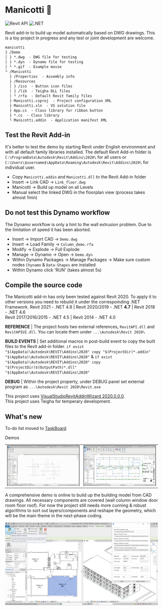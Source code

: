 # Manicotti :burrito:

![Revit API](https://img.shields.io/badge/Revit%20API-2020-red.svg)
![.NET](https://img.shields.io/badge/.NET-4.7-red.svg)

Revit add-in to build up model automatically based on DWG drawings. This is a toy project in progress and any test or joint development are welcome.  
```
manicotti
├ /Demo
│ ├ *.dwg  - DWG file for testing
│ ├ *.dyn  - Dynamo file for testing
│ └ *.gif  - Example movie
└ /Manicotti
  ├ /Properties  - Assembly info
  ├ /Resources
  │ ├ /ico  - Button icon files
  │ ├ /lib  - Teigha DLL files
  │ └ /rfa  - Default Revit family files
  ├ Manicotti.csproj  - Project configuration XML
  ├ Manicotti.sln  - VS solution file
  ├ App.cs  - Class library for ribbon button
  ├ *.cs  - Class library
  └ Manicotti.addin  - Application manifest XML
```

## Test the Revit Add-in
It's better to test the demo by starting Revit under English environment and with all default family libraries installed. The default Revit Add-in folder is `C:\ProgramData\Autodesk\Revit\Addins\2020\` for all users or `C:\Users\$username$\AppData\Roaming\Autodesk\Revit\Addins\2020\` for individual user.
- Copy `Manicotti.addin` and `Manicotti.dll` to the Revit Add-in folder
- Insert -> Link CAD -> `Link_floor.dwg`
- Manicotti -> Build up model on all Levels
- Manual select the linked DWG in the floorplan view (process takes almost 1min)


## Do not test this Dynamo workflow
The Dynamo workflow is only a hint to the wall extrusion problem. Due to the limitation of speed it has been aborted.
- Insert -> Import CAD -> `Demo.dwg`
- Insert -> Load Family -> `Column_demo.rfa`
- Modify -> Explode -> Full Explode
- Manage -> Dynamo -> Open -> `Demo.dyn`
- Within Dynamo Packages -> Manage Packages -> Make sure custom nodes `Chynamo` & `Data-Shapes` are installed
- Within Dynamo click 'RUN' (takes almost 5s)


## Compile the source code
The Manicotti add-in has only been tested against Revit 2020. To apply it to other versions you need to rebuild it under the correspoinding .NET Framework.
Revit 2021 - .NET 4.8 | Revit 2020/2019 - .NET **4.7** | Revit 2018 - .NET 4.6  
Revit 2017/2016/2015 - .NET 4.5 | Revit 2014 - .NET 4.0
 
**REFERENCE** | The project hosts two external references, `RevitAPI.dll` and `RevitAPIUI.dll`. You can locate them under `...\Autodesk\Revit 2020\`  

**BUILD EVENTS** | Set additional macros in post-build event to copy the built files to the Revit add-in folder. `if exist "$(AppData)\Autodesk\REVIT\Addins\2020" copy "$(ProjectDir)*.addin" "$(AppData)\Autodesk\REVIT\Addins\2020"` & `if exist "$(AppData)\Autodesk\REVIT\Addins\2020" copy "$(ProjectDir)$(OutputPath)*.dll" "$(AppData)\Autodesk\REVIT\Addins\2020"`  

**DEBUG** | Within the project property, under DEBUG panel set external program as `...\Autodesk\Revit 2020\Revit.exe`

This project uses [VisualStudioRevitAddinWizard 2020.0.0.0](https://github.com/jeremytammik/VisualStudioRevitAddinWizard/releases/tag/2020.0.0.0).  
This project uses Teigha for temperary development.  

## What's new

To-do list moved to [TaskBoard](https://github.com/ian-quinn/manicotti/issues/1)  

Demos  
<div align=right>
<table>
  <tr>
    <td><img src="/Demo/DetectRegion.gif?raw=true" alt="DetectRegion" width="400"/></a></td>
    <td><img src="/Demo/AllocateInfo.gif?raw=true" alt="AllocateInfo" width="400"/></a></td>
  </tr>
</table>
</div>

A comprehensive demo is online to build up the building model from CAD drawings. All necessary components are covered (wall column window door room floor roof). For now the project still needs more cunning & robust algorithms to sort out layers/components and reshape the geometry, which will be the main theme in the next-phase coding.  

<img src="/Demo/Screenshot.jpg?raw=true">
